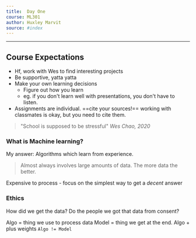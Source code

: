 ```yaml
---
title:  Day One 
course: ML301 
author: Huxley Marvit
source: #index
---
```


---

## Course Expectations
- Hf, work with Wes to find interesting projects
- Be supportive, yatta yatta 
- Make your own learning decisions 
	-	Figure out how you learn 
	- eg. if you don't learn well with presentations, you don't have to listen. 
- Assignments are individual. ==cite your sources!== working with classmates is okay, but you need to cite them.   
> "School is supposed to be stressful"
 *Wes Chao, 2020*


### What is Machine learning?

My answer: Algorithms which learn from experience. 

> Almost always involves large amounts of data. The more data the better. 

Expensive to process - focus on the simplest way to get a *decent* answer

### Ethics

How did we get the data? 
Do the people we got that data from consent?


Algo = thing we use to process data
Model = thing we get at the end. Algo + plus weights 
`Algo != Model`











